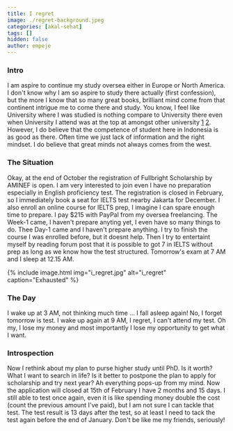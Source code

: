 ```yaml
---
title: I regret
image: ./regret-background.jpeg
categories: [akal-sehat]
tags: []
hidden: false
author: empeje
---
```


### Intro
I am aspire to continue my study oversea either in Europe or North America. I don't know why I am so aspire to study there actually (first confession), but the more I know that so many great books, brilliant mind come from that continent intrigue me to come there and study. You know, I feel like University where I was studied is nothing compare to University there even when University I attend was at the top at amongst other university [1](http://kelembagaan.ristekdikti.go.id/index.php/2017/08/18/daftar-100-peringkat-perguruan-tinggi-non-politeknik-tahun-2017/) [2](https://www.4icu.org/id/). However, I do believe that the competence of student here in Indonesia is as good as there. Often time we just lack of information and the right mindset. I do believe that great minds not always comes from the west.

### The Situation
Okay, at the end of October the registration of Fullbright Scholarship by AMINEF is open. I am very interested to join even I have no preparation especially in English proficiency test. The registration is closed in February, so I immediately book a seat for IELTS test nearby Jakarta for December. I also enroll an online course for IELTS prep, I imagine I can spare enough time to prepare. I pay $215 with PayPal from my oversea freelancing. The Week-1 came, I haven't prepare anyting yet, I even have so many things to do. Thee Day-1 came and I haven't prepare anything. I try to finish the course I was enrolled before, but it doesnt help. Then I try to entertaint myself by reading forum post that it is possible to got 7 in IELTS without prep as long as we know how the test structured. Tomorrow's exam at 7 AM and I sleep at 12.15 AM.

{% include image.html img="i_regret.jpg" alt="i_regret" caption="Exhausted" %}

### The Day
I wake up at 3 AM, not thinking much time ... I fall asleep again! No, I forget tomorrow is test. I wake up again at 9 AM, I regret, I can't attend my test. Oh my, I lose my money and most importantly I lose my opportunity to get what I want.

### Introspection
Now I rethink about my plan to purse higher study until PhD. Is it worth? What I want to search in life? Is it better to postpone the plan to apply for scholarship and try next year? Ah everything pops-up from my mind. Now the application will closed at 15th of February I have 2 months and 15 days. I still able to test once again, even it is like spending money double the cost (count the previous amount I've paid), but I am not sure I can tackle that test. The test result is 13 days after the test, so at least I need to tack the test again before the end of January. Don't be like me my friends, seriously!